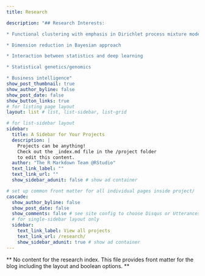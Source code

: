 ```yaml
---
title: Research

description: "## Research Interests:

* Functional clustering with emphasis in Dirichlet process mixture models

* Dimension reduction in Bayesian approach

* Interaction between statistics and deep learning

* Statistical genetics/genomics

* Business intelligence"
show_post_thumbnail: true
show_author_byline: false
show_post_date: false
show_button_links: true
# for listing page layout
layout: list # list, list-sidebar, list-grid

# for list-sidebar layout
sidebar: 
  title: A Sidebar for Your Projects
  description: |
    Projects can be anything!
    Check out the _index.md file in the /project folder 
    to edit this content.
  author: "The R Markdown Team @RStudio"
  text_link_label: ""
  text_link_url: ""
  show_sidebar_adunit: false # show ad container

# set up common front matter for all individual pages inside project/
cascade:    
  show_author_byline: false
  show_post_date: false
  show_comments: false # see site config to choose Disqus or Utterances
  # for single-sidebar layout only
  sidebar:
    text_link_label: View all projects
    text_link_url: /research/
    show_sidebar_adunit: true # show ad container
---
```


** No content for the research index. This file provides front matter for the blog including the layout and boolean options. **
